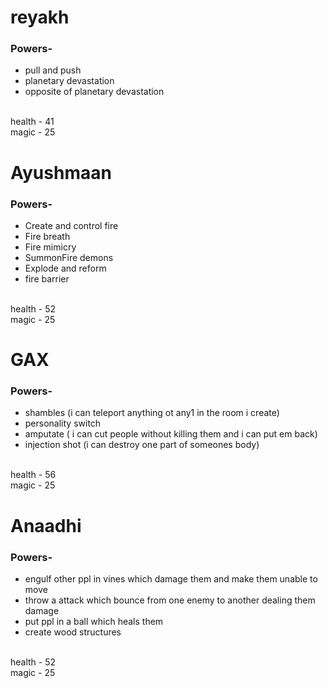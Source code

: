 <html>
<head>
  <style>

  </style>
</head>
<body>
<h1>reyakh</h1>

<h3> Powers- </h3>
<ul>
<li>pull and push</li>
<li>planetary devastation</li>
<li> opposite of planetary devastation</li>
<br>
</ul>
  health - 41
  <br>
  magic  - 25
  <br>

<h1>Ayushmaan</h1>
<h3> Powers- </h3>
<ul>
<li>Create and control fire</li>
<li>Fire breath</li>
<li>Fire mimicry</li>
<li>SummonFire demons</li>
<li>Explode and reform</li>
  <li>fire barrier</li>
<br>
</ul>
  health - 52
  <br>
  magic  - 25
  <br>
  
<h1>GAX</h1>
<h3> Powers- </h3>
<ul>
<li>shambles (i can teleport anything ot any1 in the room i create)</li>
<li>personality switch</li>
<li>amputate ( i can cut people without killing them and i can put em back)</li>
<li> injection shot (i can destroy one part of someones body)</li>
<br>
</ul>
  health - 56
  <br>
  magic  - 25
  <br>
  
<h1>Anaadhi</h1>
<h3> Powers- </h3>
<ul>
<li>engulf other ppl in vines which damage them and make them unable to move</li>
<li>throw a attack which bounce from one enemy to another dealing them damage</li>
<li> put ppl in a ball which heals them</li>
<li> create wood structures</li>
<br>
</ul>
  health - 52
  <br>
  magic  - 25
  <br>
</body>
</html>
